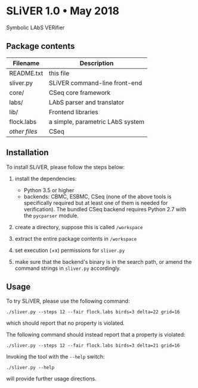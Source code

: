 
# SLiVER 1.0 • May 2018

Symbolic LAbS VERifier

## Package contents 

|Filename|Description
|------------------|----------------------------------|
|README.txt        |this file|
|sliver.py         |SLiVER command-line front-end|
|core/             |CSeq core framework|
|labs/             |LAbS parser and translator|
|lib/              |Frontend libraries|
|flock.labs        |a simple, parametric LAbS system|
|*other files*     |CSeq|


## Installation

To install SLiVER, please follow the steps below:

1. install the dependencies:
    - Python 3.5 or higher
    - backends: CBMC, ESBMC, CSeq
      (none of the above tools is specifically required
      but at least one of them is needed for verification).
    The bundled CSeq backend requires Python 2.7 with the `pycparser` module.

2. create a directory, suppose this is called `/workspace`

3. extract the entire package contents in `/workspace`

4. set execution (+x) permissions for `sliver.py`

5. make sure that the backend's binary is in the search path, or
   amend the command strings in `sliver.py` accordingly.


## Usage

To try SLiVER, please use the following command:

    ./sliver.py --steps 12 --fair flock.labs birds=3 delta=22 grid=16

which should report that no property is violated.

The following command should instead report that a property is violated:

    ./sliver.py --steps 12 --fair flock.labs birds=3 delta=21 grid=16

Invoking the tool with the `--help` switch:

    ./sliver.py --help

will provide further usage directions.
